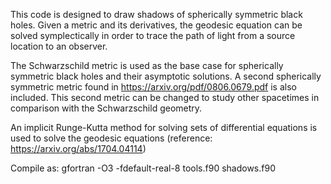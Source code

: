 
This code is designed to draw shadows of spherically symmetric 
black holes. Given a metric and its derivatives, the geodesic equation 
can be solved symplectically in order to trace the path of light from 
a source location to an observer. 

The Schwarzschild metric is used as the base case for spherically 
symmetric black holes and their asymptotic solutions. A second 
spherically symmetric metric found in https://arxiv.org/pdf/0806.0679.pdf
is also included. This second metric can be changed to study other 
spacetimes in comparison with the Schwarzschild geometry.

An implicit Runge-Kutta method for solving sets of differential equations
is used to solve the geodesic equations (reference: https://arxiv.org/abs/1704.04114)
 
Compile as:
gfortran -O3 -fdefault-real-8 tools.f90 shadows.f90

 
